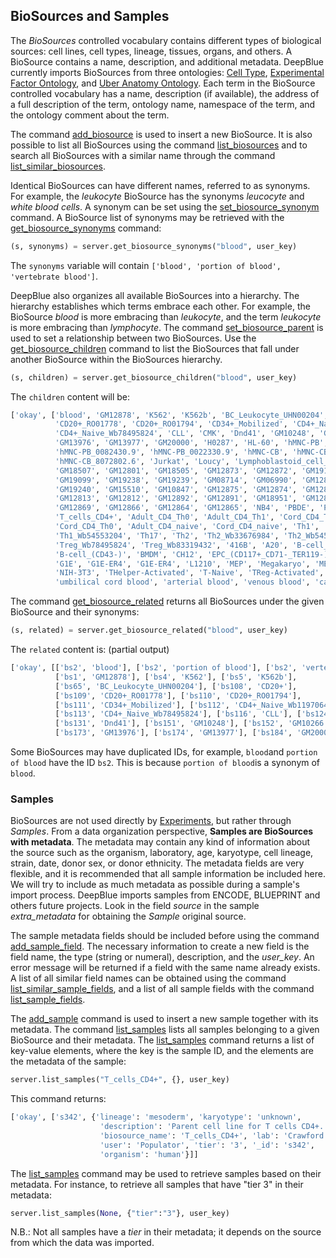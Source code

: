 ## BioSources and Samples

The *BioSources* controlled vocabulary contains different types of biological sources: cell lines, cell types, lineage, tissues, organs, and others.
A BioSource contains a name, description, and additional metadata.
DeepBlue currently imports BioSources from three ontologies: [Cell Type](http://www.ontobee.org/browser/index.php?o=CL), [Experimental Factor Ontology](http://www.ontobee.org/browser/index.php?o=EFO), and [Uber Anatomy Ontology](http://www.ontobee.org/browser/index.php?o=UBERON).
Each term in the BioSource controlled vocabulary has a name, description (if available), the address of a full description of the term, ontology name, namespace of the term, and the ontology comment about the term.

The command [add_biosource](http://deepblue.mpi-inf.mpg.de/api.php#api-add_biosource) is used to insert a new BioSource. It is also possible to list all BioSources using the command [list_biosources](http://deepblue.mpi-inf.mpg.de/api.php#api-list_biosources) and to search all BioSources with a similar name through the command [list_similar_biosources](http://deepblue.mpi-inf.mpg.de/api.php#api-list_similar_biosources).

Identical BioSources can have different names, referred to as synonyms.
For example, the *leukocyte* BioSource has the synonyms *leucocyte* and *white blood cells*.
A synonym can be set using the [set_biosource_synonym](http://deepblue.mpi-inf.mpg.de/api.php#api-set_biosource_synonym) command.
A BioSource list of synonyms may be retrieved with the [get_biosource_synonyms](http://deepblue.mpi-inf.mpg.de/api.php#api-get_biosource_synonyms) command:

```python
(s, synonyms) = server.get_biosource_synonyms("blood", user_key)
```
The ```synonyms``` variable will contain ```['blood', 'portion of blood', 'vertebrate blood']```.

DeepBlue also organizes all available BioSources into a hierarchy.
The hierarchy establishes which terms embrace each other.
For example, the BioSource *blood* is more embracing than *leukocyte*, and the term *leukocyte* is more embracing than *lymphocyte*.
The command [set_biosource_parent](http://deepblue.mpi-inf.mpg.de/api.php#api-set_biosource_parent) is used to set a relationship between two BioSources.
Use the [get_biosource_children](http://deepblue.mpi-inf.mpg.de/api.php#api-get_biosource_children) command to list the BioSources that fall under another BioSource within the BioSources hierarchy.

```python
(s, children) = server.get_biosource_children("blood", user_key)
```
The ```children``` content will be:
```python
['okay', ['blood', 'GM12878', 'K562', 'K562b', 'BC_Leukocyte_UHN00204', 'CD20+',
          'CD20+_RO01778', 'CD20+_RO01794', 'CD34+_Mobilized', 'CD4+_Naive_Wb11970640',
          'CD4+_Naive_Wb78495824', 'CLL', 'CMK', 'Dnd41', 'GM10248', 'GM10266',
          'GM13976', 'GM13977', 'GM20000', 'H0287', 'HL-60', 'hMNC-PB',
          'hMNC-PB_0082430.9', 'hMNC-PB_0022330.9', 'hMNC-CB', 'hMNC-CB_9111701.6',
          'hMNC-CB_8072802.6', 'Jurkat', 'Loucy', 'Lymphoblastoid_cell_line',
          'GM18507', 'GM12801', 'GM18505', 'GM12873', 'GM12872', 'GM19193', 'GM18526',
          'GM19099', 'GM19238', 'GM19239', 'GM08714', 'GM06990', 'GM12878-XiMat',
          'GM19240', 'GM15510', 'GM10847', 'GM12875', 'GM12874', 'GM12871', 'GM12870',
          'GM12813', 'GM12812', 'GM12892', 'GM12891', 'GM18951', 'GM12867', 'GM12868',
          'GM12869', 'GM12866', 'GM12864', 'GM12865', 'NB4', 'PBDE', 'PBMC', 'Raji',
          'T_cells_CD4+', 'Adult_CD4_Th0', 'Adult_CD4_Th1', 'Cord_CD4_Th1',
          'Cord_CD4_Th0', 'Adult_CD4_naive', 'Cord_CD4_naive', 'Th1', 'Th1_Wb33676984',
          'Th1_Wb54553204', 'Th17', 'Th2', 'Th2_Wb33676984', 'Th2_Wb54553204',
          'Treg_Wb78495824', 'Treg_Wb83319432', '416B', 'A20', 'B-cell_(CD19+)',
          'B-cell_(CD43-)', 'BMDM', 'CH12', 'EPC_(CD117+_CD71-_TER119-)', 'Erythrobl',
          'G1E', 'G1E-ER4', 'G1E-ER4', 'L1210', 'MEP', 'Megakaryo', 'MEL', 'mG/ER',
          'NIH-3T3', 'THelper-Activated', 'T-Naive', 'TReg-Activated', 'TReg',
          'umbilical cord blood', 'arterial blood', 'venous blood', 'capillary blood']]
```

The command [get_biosource_related](http://deepblue.mpi-inf.mpg.de/api.php#api-get_biosource_related) returns all BioSources under the given BioSource and their synonyms:

```python
(s, related) = server.get_biosource_related("blood", user_key)
```

The ```related``` content is: (partial output)
```python
['okay', [['bs2', 'blood'], ['bs2', 'portion of blood'], ['bs2', 'vertebrate blood'],
          ['bs1', 'GM12878'], ['bs4', 'K562'], ['bs5', 'K562b'],
          ['bs65', 'BC_Leukocyte_UHN00204'], ['bs108', 'CD20+'],
          ['bs109', 'CD20+_RO01778'], ['bs110', 'CD20+_RO01794'],
          ['bs111', 'CD34+_Mobilized'], ['bs112', 'CD4+_Naive_Wb11970640'],
          ['bs113', 'CD4+_Naive_Wb78495824'], ['bs116', 'CLL'], ['bs124', 'CMK'],
          ['bs131', 'Dnd41'], ['bs151', 'GM10248'], ['bs152', 'GM10266'],
          ['bs173', 'GM13976'], ['bs174', 'GM13977'], ['bs184', 'GM20000']]
```

Some BioSources may have duplicated IDs, for example, ```blood```and ```portion of blood``` have the ID ```bs2```.
This is because ```portion of blood```is a synonym of ```blood```.


### Samples

BioSources are not used directly by [Experiments](02-01-experiments.md), but rather through *Samples*.
From a data organization perspective, **Samples are BioSources with metadata**.
The metadata may contain any kind of information about the source such as the organism, laboratory, age, karyotype, cell lineage, strain, date, donor sex, or donor ethnicity.
The metadata fields are very flexible, and it is recommended that all sample information be included here.
We will try to include as much metadata as possible during a sample's import process.
DeepBlue imports samples from ENCODE, BLUEPRINT and others future projects. Look in the field *source* in the sample *extra_metadata* for obtaining the *Sample* original source.

The sample metadata fields should be included before using the command [add_sample_field](http://deepblue.mpi-inf.mpg.de/api.php#api-add_sample_field).
The necessary information to create a new field is the field name, the type (string or numeral), description, and the *user_key*.
An error message will be returned if a field with the same name already exists.
A list of all similar field names can be obtained using the command [list_similar_sample_fields](http://deepblue.mpi-inf.mpg.de/api.php#api-list_similar_sample_fields), and a list of all sample fields with the command [list_sample_fields](http://deepblue.mpi-inf.mpg.de/api.php#api-list_sample_fields).

The [add_sample](http://deepblue.mpi-inf.mpg.de/api.php#api-add_sample) command is used to insert a new sample together with its metadata.
The command [list_samples](http://deepblue.mpi-inf.mpg.de/api.php#api-list_samples) lists all samples belonging to a given BioSource and their metadata.
The [list_samples](http://deepblue.mpi-inf.mpg.de/api.php#api-list_samples) command returns a list of key-value elements, where the key is the sample ID, and the elements are the metadata of the sample:

```python
server.list_samples("T_cells_CD4+", {}, user_key)
```
This command returns:
```python
['okay', ['s342', {'lineage': 'mesoderm', 'karyotype': 'unknown',
                    'description': 'Parent cell line for T cells CD4+.',
                    'biosource_name': 'T_cells_CD4+', 'lab': 'Crawford', 'sex': 'B',
                    'user': 'Populator', 'tier': '3', '_id': 's342',
                    'organism': 'human'}]]
```

The [list_samples](http://deepblue.mpi-inf.mpg.de/api.php#api-list_samples) command may be used to retrieve samples based on their metadata. For instance, to retrieve all samples that have "tier 3" in their metadata:
```python
server.list_samples(None, {"tier":"3"}, user_key)
```

N.B.: Not all samples have a *tier* in their metadata; it depends on the source from which the data was imported.
